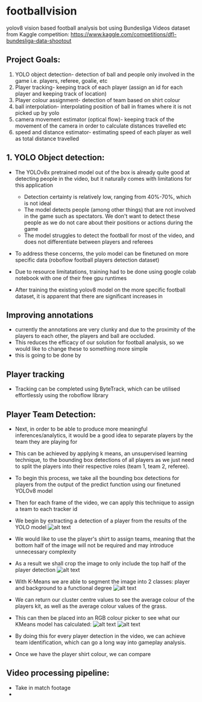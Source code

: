# footballvision
yolov8 vision based football analysis bot using Bundesliga Videos dataset from Kaggle competition: https://www.kaggle.com/competitions/dfl-bundesliga-data-shootout

## Project Goals:
1. YOLO object detection- detection of ball and people only involved in the game i.e. players, referee, goalie, etc
2. Player tracking- keeping track of each player (assign an id for each player and keeping track of location)
3. Player colour assignment- detection of team based on shirt colour
4. ball interpolation- interpolating position of ball in frames where it is not picked up by yolo
5. camera movement estimator (optical flow)- keeping track of the movement of the camera in order to calculate distances travelled etc
6. speed and distance estimator- estimating speed of each player as well as total distance travelled


## 1. YOLO Object detection:
- The YOLOv8x pretrained model out of the box is already quite good at detecting people in the video, but it naturally comes with limitations for this application
    - Detection certainty is relatively low, ranging from 40%-70%, which is not ideal
    - The model detects people (among other things) that are not involved in the game such as spectators. We don't want to detect these people as we do not care about their positions or actions during the game
    - The model struggles to detect the football for most of the video, and does not differentiate between players and referees

- To address these concerns, the yolo model can be finetuned on more specific data (roboflow football players detection dataset)
- Due to resource limitatations, training had to be done using google colab notebook with one of their free gpu runtimes
- After training the existing yolov8 model on the more specific football dataset, it is apparent that there are significant increases in 

## Improving annotations
- currently the annotations are very clunky and due to the proximity of the players to each other, the players and ball are occluded.
- This reduces the efficacy of our solution for football analysis, so we would like to change these to something more simple
- this is going to be done by 

## Player tracking
- Tracking can be completed using ByteTrack, which can be utilised effortlessly using the roboflow library

## Player Team Detection:
- Next, in order to be able to produce more meaningful inferences/analytics, it would be a good idea to separate players by the team they are playing for
- This can be achieved by applying k means, an unsupervised learning technique, to the bounding box detections of all players as we just need to split the players into their respective roles (team 1, team 2, referee).
- To begin this process, we take all the bounding box detections for players from the output of the predict function using our finetuned YOLOv8 model
- Then for each frame of the video, we can apply this technique to assign a team to each tracker id

- We begin by extracting a detection of a player from the results of the YOLO model
![alt text](assets/sample_player_img.jpg)

- We would like to use the player's shirt to assign teams, meaning that the bottom half of the image will not be required and may introduce unnecessary complexity
- As a result we shall crop the image to only include the top half of the player detection
![alt text](assets/player_top_half.png)

- With K-Means we are able to segment the image into 2 classes: player and background to a functional degree
![alt text](assets/player_seg_img.png)

- We can return our cluster centre values to see the average colour of the players kit, as well as the average colour values of the grass.
- This can then be placed into an RGB colour picker to see what our KMeans model has calculated:
![alt text](assets/playershirtcol.jpg)
![alt text](assets/grass_col.jpg)

- By doing this for every player detection in the video, we can achieve team identification, which can go a long way into gameplay analysis.


- Once we have the player shirt colour, we can compare 

## Video processing pipeline:
- Take in match footage
-  